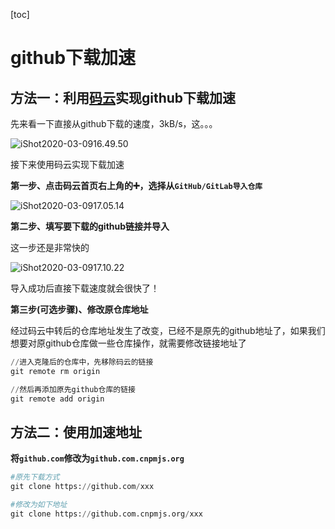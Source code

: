 [toc]



# github下载加速

## 方法一：利用[码云](https://gitee.com/)实现github下载加速

先来看一下直接从github下载的速度，3kB/s，这。。。

![iShot2020-03-0916.49.50](https://gitee.com/pptfz/picgo-images/raw/master/img/iShot2020-03-0916.49.50.png)



接下来使用码云实现下载加速

**第一步、点击码云首页右上角的➕，选择从``GitHub/GitLab导入仓库``**

![iShot2020-03-0917.05.14](https://gitee.com/pptfz/picgo-images/raw/master/img/iShot2020-03-0917.05.14.png)

**第二步、填写要下载的github链接并导入**

这一步还是非常快的

![iShot2020-03-0917.10.22](https://gitee.com/pptfz/picgo-images/raw/master/img/iShot2020-03-0917.10.22.png)

导入成功后直接下载速度就会很快了！



**第三步(可选步骤)、修改原仓库地址**

经过码云中转后的仓库地址发生了改变，已经不是原先的github地址了，如果我们想要对原github仓库做一些仓库操作，就需要修改链接地址了

```python
//进入克隆后的仓库中，先移除码云的链接
git remote rm origin

//然后再添加原先github仓库的链接
git remote add origin
```



## 方法二：使用加速地址

**将``github.com``修改为``github.com.cnpmjs.org``**

```python
#原先下载方式
git clone https://github.com/xxx

#修改为如下地址
git clone https://github.com.cnpmjs.org/xxx
```

